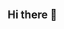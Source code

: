 ## Hi there 👋

<!--
**fayzullojonl7/fayzullojonl7** is a ✨ _special_ ✨ repository because its `README.md` (this file) appears on your GitHub profile.

Here are some ideas to get you started:

-## 👋 About Me

Hi, I'm **Fayzullo** — an aspiring frontend developer with a passion for clean UI and modern web tech. Currently learning and building every day.

## 🛠 Skills

- JavaScript (React)
- HTML, CSS, Tailwind CSS
- C++ basics
- CRUD apps, modals, forms

## 🚀 Projects

- **User Management App** – React + Ant Design CRUD UI  
  [Repo coming soon]

- **Fayz.Posters** – Auto-themed poster shop  
  [Instagram](https://instagram.com/fayz.posters)

## 🌐 Links

- [Instagram](https://instagram.com/fayz.posters)
- Email: `yourname@email.com`

## 🎯 Goals

- Get hired before September 2025
- Build a strong online business
- Grow as a developer and creator

---

Let’s build something great. 🚀
